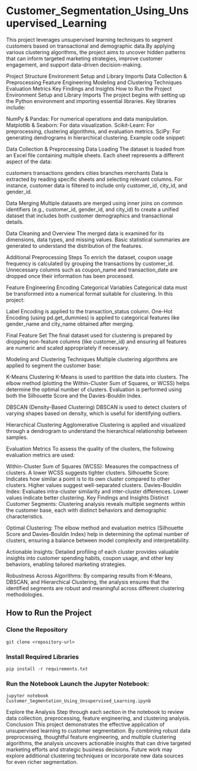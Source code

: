 # Customer_Segmentation_Using_Unsupervised_Learning
This project leverages unsupervised learning techniques to segment customers based on transactional and demographic data.By applying various clustering algorithms, the project aims to uncover hidden patterns that can inform targeted marketing strategies, improve customer engagement, and support data-driven decision-making.

Project Structure
Environment Setup and Library Imports
Data Collection & Preprocessing
Feature Engineering
Modeling and Clustering Techniques
Evaluation Metrics
Key Findings and Insights
How to Run the Project
Environment Setup and Library Imports
The project begins with setting up the Python environment and importing essential libraries. Key libraries include:

NumPy & Pandas: For numerical operations and data manipulation.
Matplotlib & Seaborn: For data visualization.
Scikit-Learn: For preprocessing, clustering algorithms, and evaluation metrics.
SciPy: For generating dendrograms in hierarchical clustering.
Example code snippet:


Data Collection & Preprocessing
Data Loading
The dataset is loaded from an Excel file containing multiple sheets. Each sheet represents a different aspect of the data:

customers
transactions
genders
cities
branches
merchants
Data is extracted by reading specific sheets and selecting relevant columns. For instance, customer data is filtered to include only customer_id, city_id, and gender_id.


Data Merging
Multiple datasets are merged using inner joins on common identifiers (e.g., customer_id, gender_id, and city_id) to create a unified dataset that includes both customer demographics and transactional details.


Data Cleaning and Overview
The merged data is examined for its dimensions, data types, and missing values. Basic statistical summaries are generated to understand the distribution of the features.


Additional Preprocessing Steps
To enrich the dataset, coupon usage frequency is calculated by grouping the transactions by customer_id. Unnecessary columns such as coupon_name and transaction_date are dropped once their information has been processed.

Feature Engineering
Encoding Categorical Variables
Categorical data must be transformed into a numerical format suitable for clustering. In this project:

Label Encoding is applied to the transaction_status column.
One-Hot Encoding (using pd.get_dummies) is applied to categorical features like gender_name and city_name obtained after merging.

Final Feature Set
The final dataset used for clustering is prepared by dropping non-feature columns (like customer_id) and ensuring all features are numeric and scaled appropriately if necessary.


Modeling and Clustering Techniques
Multiple clustering algorithms are applied to segment the customer base:

K-Means Clustering
K-Means is used to partition the data into clusters. The elbow method (plotting the Within-Cluster Sum of Squares, or WCSS) helps determine the optimal number of clusters. Evaluation is performed using both the Silhouette Score and the Davies-Bouldin Index.


DBSCAN (Density-Based Clustering)
DBSCAN is used to detect clusters of varying shapes based on density, which is useful for identifying outliers.


Hierarchical Clustering
Agglomerative Clustering is applied and visualized through a dendrogram to understand the hierarchical relationship between samples.


Evaluation Metrics
To assess the quality of the clusters, the following evaluation metrics are used:

Within-Cluster Sum of Squares (WCSS): Measures the compactness of clusters. A lower WCSS suggests tighter clusters.
Silhouette Score: Indicates how similar a point is to its own cluster compared to other clusters. Higher values suggest well-separated clusters.
Davies-Bouldin Index: Evaluates intra-cluster similarity and inter-cluster differences. Lower values indicate better clustering.
Key Findings and Insights
Distinct Customer Segments:
Clustering analysis reveals multiple segments within the customer base, each with distinct behaviors and demographic characteristics.

Optimal Clustering:
The elbow method and evaluation metrics (Silhouette Score and Davies-Bouldin Index) help in determining the optimal number of clusters, ensuring a balance between model complexity and interpretability.

Actionable Insights:
Detailed profiling of each cluster provides valuable insights into customer spending habits, coupon usage, and other key behaviors, enabling tailored marketing strategies.

Robustness Across Algorithms:
By comparing results from K-Means, DBSCAN, and Hierarchical Clustering, the analysis ensures that the identified segments are robust and meaningful across different clustering methodologies.

## How to Run the Project

### Clone the Repository

```
git clone <repository-url>
```
### Install Required Libraries

```
pip install -r requirements.txt
```
### Run the Notebook Launch the Jupyter Notebook:
```
jupyter notebook Customer_Segmentation_Using_Unsupervised_Learning.ipynb
```
Explore the Analysis Step through each section in the notebook to review data collection, preprocessing, feature engineering, and clustering analysis.
Conclusion
This project demonstrates the effective application of unsupervised learning to customer segmentation. By combining robust data preprocessing, thoughtful feature engineering, and multiple clustering algorithms, the analysis uncovers actionable insights that can drive targeted marketing efforts and strategic business decisions. Future work may explore additional clustering techniques or incorporate new data sources for even richer segmentation.


